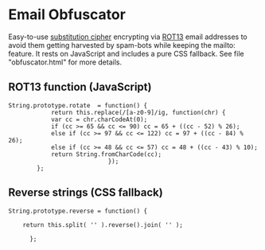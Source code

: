 # Email Obfuscator

Easy-to-use [substitution cipher](http://en.wikipedia.org/wiki/Substitution_cipher) encrypting via [ROT13](http://en.wikipedia.org/wiki/ROT13) email addresses to avoid them getting harvested by spam-bots while keeping the mailto: feature. It rests on JavaScript and includes a pure CSS fallback. See file "obfuscator.html" for more details.

## ROT13 function (JavaScript)

    String.prototype.rotate  = function() { 
                return this.replace(/[a-z0-9]/ig, function(chr) {
                var cc = chr.charCodeAt(0);
                if (cc >= 65 && cc <= 90) cc = 65 + ((cc - 52) % 26);
                else if (cc >= 97 && cc <= 122) cc = 97 + ((cc - 84) % 26);
                else if (cc >= 48 && cc <= 57) cc = 48 + ((cc - 43) % 10);
                return String.fromCharCode(cc);
                    			});
			};

## Reverse strings (CSS fallback)

    String.prototype.reverse = function() {

        return this.split( '' ).reverse().join( '' ); 
          
          };
